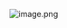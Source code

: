 ![image.png](https://obsidian-1311563466.cos.ap-guangzhou.myqcloud.com/obsidian/20250504135505278.png)
